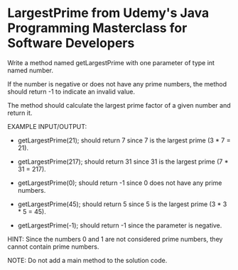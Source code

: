 # LargestPrime from Udemy's Java Programming Masterclass for Software Developers

Write a method named getLargestPrime with one parameter of type int named number.

If the number is negative or does not have any prime numbers, the method should
return -1 to indicate an invalid value.

The method should calculate the largest prime factor of a given number and return it.

EXAMPLE INPUT/OUTPUT:

  * getLargestPrime(21); should return 7 since 7 is the largest prime (3 * 7 = 21).
  
  * getLargestPrime(217); should return 31 since 31 is the largest prime (7 * 31 = 217).
  
  * getLargestPrime(0); should return -1 since 0 does not have any prime numbers.
  
  * getLargestPrime(45); should return 5 since 5 is the largest prime (3 * 3 * 5 = 45).
  
  * getLargestPrime(-1); should return -1 since the parameter is negative.
  
  HINT: Since the numbers 0 and 1 are not considered prime numbers, they cannot contain
        prime numbers.
        
  NOTE: Do not add a main method to the solution code.      
